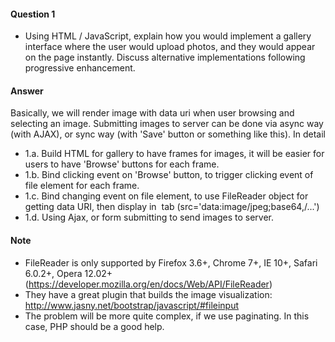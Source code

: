 #### Question 1
* Using HTML / JavaScript, explain how you would implement a gallery interface where the user would upload photos, and they would appear on the page instantly.
Discuss alternative implementations following progressive enhancement.

#### Answer
Basically, we will render image with data uri when user browsing and selecting an image. Submitting images to server can be done via async way (with AJAX), or sync way (with 'Save' button or something like this). In detail

* 1.a. Build HTML for gallery to have frames for images, it will be easier for users to have 'Browse' buttons for each frame.
* 1.b. Bind clicking event on 'Browse' button, to trigger clicking event of file element for each frame.
* 1.c. Bind changing event on file element, to use FileReader object for getting data URI, then display in <img> tab (src='data:image/jpeg;base64,/...')
* 1.d. Using Ajax, or form submitting to send images to server.

#### Note
- FileReader is only supported by Firefox 3.6+, Chrome 7+, IE 10+, Safari 6.0.2+, Opera 12.02+ (https://developer.mozilla.org/en/docs/Web/API/FileReader)
- They have a great plugin that builds the image visualization: http://www.jasny.net/bootstrap/javascript/#fileinput
- The problem will be more quite complex, if we use paginating. In this case, PHP should be a good help.
